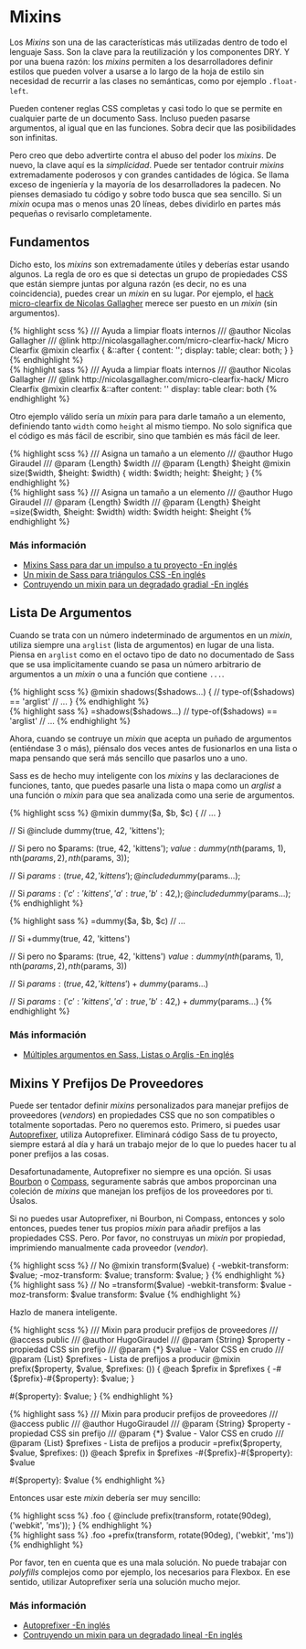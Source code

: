 
# Mixins

Los *Mixins* son una de las características más utilizadas dentro de todo el lenguaje Sass. Son la clave para la reutilización y los componentes DRY. Y por una buena razón: los *mixins* permiten a los desarrolladores definir estilos que pueden volver a usarse a lo largo de la hoja de estilo sin necesidad de recurrir a las clases no semánticas, como por ejemplo `.float-left`.

Pueden contener reglas CSS completas y casi todo lo que se permite en cualquier parte de un documento Sass. Incluso pueden pasarse argumentos, al igual que en las funciones. Sobra decir que las posibilidades son infinitas.

Pero creo que debo advertirte contra el abuso del poder los *mixins*. De nuevo, la clave aquí es la *simplicidad*. Puede ser tentador contruir *mixins* extremadamente poderosos y con grandes cantidades de lógica. Se llama exceso de ingeniería y la mayoría de los desarrolladores la padecen. No pienses demasiado tu código y sobre todo busca que sea sencillo. Si un *mixin* ocupa mas o menos unas 20 líneas, debes dividirlo en partes más pequeñas o revisarlo completamente.






## Fundamentos

Dicho esto, los *mixins* son extremadamente útiles y deberías estar usando algunos. La regla de oro es que si detectas un grupo de propiedades CSS que están siempre juntas por alguna razón (es decir, no es una coincidencia), puedes crear un *mixin* en su lugar. Por ejemplo, el [hack micro-clearfix de Nicolas Gallagher](http://nicolasgallagher.com/micro-clearfix-hack/) merece ser puesto en un *mixin* (sin argumentos).

<div class="code-block">
  <div class="code-block__wrapper" data-syntax="scss">
{% highlight scss %}
/// Ayuda a limpiar floats internos
/// @author Nicolas Gallagher
/// @link http://nicolasgallagher.com/micro-clearfix-hack/ Micro Clearfix
@mixin clearfix {
  &::after {
    content: '';
    display: table;
    clear: both;
  }
}
{% endhighlight %}
  </div>
  <div class="code-block__wrapper" data-syntax="sass">
{% highlight sass %}
/// Ayuda a limpiar floats internos
/// @author Nicolas Gallagher
/// @link http://nicolasgallagher.com/micro-clearfix-hack/ Micro Clearfix
@mixin clearfix
  &::after
    content: ''
    display: table
    clear: both
{% endhighlight %}
  </div>
</div>

Otro ejemplo válido sería un *mixin* para para darle tamaño a un elemento, definiendo tanto  `width` como `height` al mismo tiempo. No solo significa que el código es más fácil de escribir, sino que también es más fácil de leer.

<div class="code-block">
  <div class="code-block__wrapper" data-syntax="scss">
{% highlight scss %}
/// Asigna un tamaño a un elemento
/// @author Hugo Giraudel
/// @param {Length} $width
/// @param {Length} $height
@mixin size($width, $height: $width) {
  width: $width;
  height: $height;
}
{% endhighlight %}
  </div>
  <div class="code-block__wrapper" data-syntax="sass">
{% highlight sass %}
/// Asigna un tamaño a un elemento
/// @author Hugo Giraudel
/// @param {Length} $width
/// @param {Length} $height
=size($width, $height: $width)
  width: $width
  height: $height
{% endhighlight %}
  </div>
</div>



### Más información

* [Mixins Sass para dar un impulso a tu proyecto -En inglés](http://www.sitepoint.com/sass-mixins-kickstart-project/)
* [Un mixin de Sass para triángulos CSS -En inglés](http://www.sitepoint.com/sass-mixin-css-triangles/)
* [Contruyendo un mixin para un degradado gradial -En inglés](http://www.sitepoint.com/building-linear-gradient-mixin-sass/)






## Lista De Argumentos

Cuando se trata con un número indeterminado de argumentos en un *mixin*, utiliza siempre una `arglist` (lista de argumentos) en lugar de una lista. Piensa en `arglist` como en el octavo tipo de dato no documentado de Sass que se usa implicitamente cuando se pasa un número arbitrario de argumentos a un *mixin* o una a función que contiene `...`.

<div class="code-block">
  <div class="code-block__wrapper" data-syntax="scss">
{% highlight scss %}
@mixin shadows($shadows...) {
  // type-of($shadows) == 'arglist'
  // ...
}
{% endhighlight %}
  </div>
  <div class="code-block__wrapper" data-syntax="sass">
{% highlight sass %}
=shadows($shadows...)
  // type-of($shadows) == 'arglist'
  // ...
{% endhighlight %}
  </div>
</div>

Ahora, cuando se contruye un *mixin* que acepta un puñado de argumentos (entiéndase 3 o más), piénsalo dos veces antes de fusionarlos en una lista o mapa pensando que será más sencillo que pasarlos uno a uno.

Sass es de hecho muy inteligente con los *mixins* y las declaraciones de funciones, tanto, que puedes pasarle una lista o mapa como un *arglist* a una función o *mixin* para que sea analizada como una serie de argumentos.

<div class="code-block">
  <div class="code-block__wrapper" data-syntax="scss">
{% highlight scss %}
@mixin dummy($a, $b, $c) {
  // ...
}

// Si
@include dummy(true, 42, 'kittens');

// Si pero no
$params: (true, 42, 'kittens');
$value: dummy(nth($params, 1), nth($params, 2), nth($params, 3));

// Si
$params: (true, 42, 'kittens');
@include dummy($params...);

// Si
$params: (
  'c': 'kittens',
  'a': true,
  'b': 42,
);
@include dummy($params...);
{% endhighlight %}
  </div>
  <div class="code-block__wrapper" data-syntax="sass">
{% highlight sass %}
=dummy($a, $b, $c)
  // ...

// Si
+dummy(true, 42, 'kittens')

// Si pero no
$params: (true, 42, 'kittens')
$value: dummy(nth($params, 1), nth($params, 2), nth($params, 3))

// Si
$params: (true, 42, 'kittens')
+dummy($params...)

// Si
$params: ('c': 'kittens', 'a': true, 'b': 42,)
+dummy($params...)
{% endhighlight %}
  </div>
</div>



### Más información

* [Múltiples argumentos en Sass, Listas o Arglis -En inglés](http://www.sitepoint.com/sass-multiple-arguments-lists-or-arglist/)






## Mixins Y Prefijos De Proveedores

Puede ser tentador definir *mixins* personalizados para manejar prefijos de proveedores (*vendors*) en propiedades CSS que no son compatibles o totalmente soportadas. Pero no queremos esto. Primero, si puedes usar [Autoprefixer](https://github.com/postcss/autoprefixer), utiliza Autoprefixer. Eliminará código Sass de tu proyecto, siempre estará al día y hará un trabajo mejor de lo que lo puedes hacer tu al poner prefijos a las cosas.

Desafortunadamente, Autoprefixer no siempre es una opción. Si usas [Bourbon](http://bourbon.io/) o [Compass](http://compass-style.org/), seguramente sabrás que ambos proporcinan una coleción de *mixins* que manejan los prefijos de los proveedores por ti. Úsalos.

Si no puedes usar Autoprefixer, ni Bourbon, ni Compass, entonces y solo entonces, puedes tener tus propios *mixin* para añadir prefijos a las propiedades CSS. Pero. Por favor, no construyas un *mixin* por propiedad, imprimiendo manualmente cada proveedor (*vendor*).

<div class="code-block">
  <div class="code-block__wrapper" data-syntax="scss">
{% highlight scss %}
// No
@mixin transform($value) {
  -webkit-transform: $value;
  -moz-transform: $value;
  transform: $value;
}
{% endhighlight %}
  </div>
  <div class="code-block__wrapper" data-syntax="sass">
{% highlight sass %}
// No
=transform($value)
  -webkit-transform: $value
  -moz-transform: $value
  transform: $value
{% endhighlight %}
  </div>
</div>

Hazlo de manera inteligente.

<div class="code-block">
  <div class="code-block__wrapper" data-syntax="scss">
{% highlight scss %}
/// Mixin para producir prefijos de proveedores
/// @access public
/// @author HugoGiraudel
/// @param {String} $property - propiedad CSS sin prefijo
/// @param {*} $value - Valor CSS en crudo
/// @param {List} $prefixes - Lista de prefijos a producir
@mixin prefix($property, $value, $prefixes: ()) {
  @each $prefix in $prefixes {
    -#{$prefix}-#{$property}: $value;
  }

  #{$property}: $value;
}
{% endhighlight %}
  </div>
  <div class="code-block__wrapper" data-syntax="sass">
{% highlight sass %}
/// Mixin para producir prefijos de proveedores
/// @access public
/// @author HugoGiraudel
/// @param {String} $property - propiedad CSS sin prefijo
/// @param {*} $value - Valor CSS en crudo
/// @param {List} $prefixes - Lista de prefijos a producir
=prefix($property, $value, $prefixes: ())
  @each $prefix in $prefixes
    -#{$prefix}-#{$property}: $value

  #{$property}: $value
{% endhighlight %}
  </div>
</div>

Entonces usar este *mixin* debería ser muy sencillo:

<div class="code-block">
  <div class="code-block__wrapper" data-syntax="scss">
{% highlight scss %}
.foo {
  @include prefix(transform, rotate(90deg), ('webkit', 'ms'));
}
{% endhighlight %}
  </div>
  <div class="code-block__wrapper" data-syntax="sass">
{% highlight sass %}
.foo
  +prefix(transform, rotate(90deg), ('webkit', 'ms'))
{% endhighlight %}
  </div>
</div>

Por favor, ten en cuenta que es una mala solución. No puede trabajar con *polyfills* complejos como por ejemplo, los necesarios para Flexbox. En ese sentido, utilizar Autoprefixer sería una solución mucho mejor.



### Más información

* [Autoprefixer -En inglés](https://github.com/postcss/autoprefixer)
* [Contruyendo un mixin para un degradado lineal -En inglés](http://www.sitepoint.com/building-linear-gradient-mixin-sass/)

